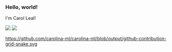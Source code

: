 ### Hello, world! 

I'm Carol Leal!

<div>
  <a href="mailto:cmarinleal@gmail.com"><img src=https://img.shields.io/badge/Gmail-D14836?style=for-the-badge&logo=gmail&logoColor=white" target="_blank"></a>
  <a href="https://www.linkedin.com/in/carolina-leal" target="_blank"><img src=[https://img.shields.io/badge/Gmail-D14836?style=for-the-badge&logo=gmail&logoColor=white](https://img.shields.io/badge/LinkedIn-0077B5?style=for-the-badge&logo=linkedin&logoColor=white
)" target="_blank"></a>

https://github.com/carolina-ml/carolina-ml/blob/output/github-contribution-grid-snake.svg
  
</div>
